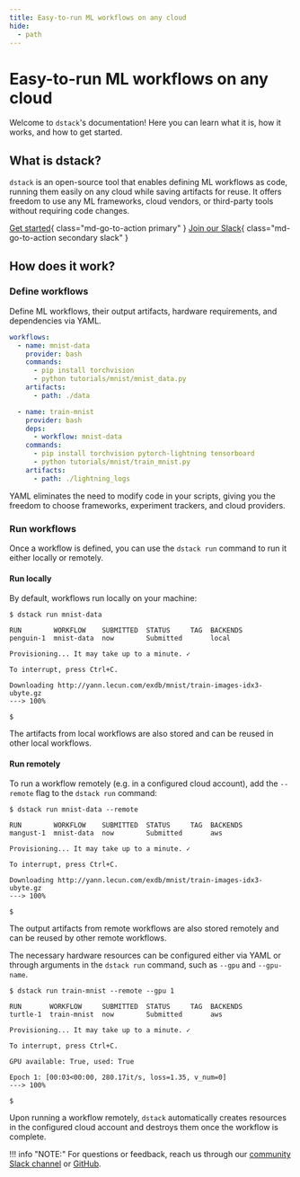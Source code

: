 ```yaml
---
title: Easy-to-run ML workflows on any cloud
hide:
  - path
---
```


# Easy-to-run ML workflows on any cloud

Welcome to `dstack`'s documentation! Here you can learn what it is, how it works, and how to get started.


## What is dstack?

`dstack` is an open-source tool that enables defining ML workflows as code, running them easily on any cloud while saving
artifacts for reuse. It offers freedom to use any ML frameworks, cloud vendors, or third-party tools without requiring
code changes.

[Get started](installation.md){ class="md-go-to-action primary" } [Join our Slack](https://join.slack.com/t/dstackai/shared_invite/zt-xdnsytie-D4qU9BvJP8vkbkHXdi6clQ){ class="md-go-to-action secondary slack" }

## How does it work?

### Define workflows

Define ML workflows, their output artifacts, hardware requirements, and dependencies via YAML.

<div editor-title=".dstack/workflows/mnist.yaml"> 

```yaml hl_lines="8 13 18"
workflows:
  - name: mnist-data
    provider: bash
    commands:
      - pip install torchvision
      - python tutorials/mnist/mnist_data.py
    artifacts:
      - path: ./data

  - name: train-mnist
    provider: bash
    deps:
      - workflow: mnist-data
    commands:
      - pip install torchvision pytorch-lightning tensorboard
      - python tutorials/mnist/train_mnist.py
    artifacts:
      - path: ./lightning_logs
```

</div>

YAML eliminates the need to modify code in your scripts, giving you the freedom to choose frameworks,
experiment trackers, and cloud providers.

### Run workflows

Once a workflow is defined, you can use the `dstack run` command to run it either locally or remotely. 

#### Run locally

By default, workflows run locally on your machine:

<div class="termy">

```shell
$ dstack run mnist-data

RUN        WORKFLOW    SUBMITTED  STATUS     TAG  BACKENDS
penguin-1  mnist-data  now        Submitted       local

Provisioning... It may take up to a minute. ✓

To interrupt, press Ctrl+C.

Downloading http://yann.lecun.com/exdb/mnist/train-images-idx3-ubyte.gz
---> 100%

$ 
```

</div>

The artifacts from local workflows are also stored and can be reused in other local workflows.

#### Run remotely

To run a workflow remotely (e.g. in a configured cloud account), add the `--remote` flag to the `dstack run` command:

<div class="termy">

```shell
$ dstack run mnist-data --remote

RUN        WORKFLOW    SUBMITTED  STATUS     TAG  BACKENDS
mangust-1  mnist-data  now        Submitted       aws

Provisioning... It may take up to a minute. ✓

To interrupt, press Ctrl+C.

Downloading http://yann.lecun.com/exdb/mnist/train-images-idx3-ubyte.gz
---> 100%

$ 
```

</div>

The output artifacts from remote workflows are also stored remotely and can be reused by other remote workflows.

The necessary hardware resources can be configured either via YAML or through arguments in the `dstack run` command, such
as `--gpu` and `--gpu-name`.

<div class="termy">

```shell
$ dstack run train-mnist --remote --gpu 1

RUN       WORKFLOW     SUBMITTED  STATUS     TAG  BACKENDS
turtle-1  train-mnist  now        Submitted       aws

Provisioning... It may take up to a minute. ✓

To interrupt, press Ctrl+C.

GPU available: True, used: True

Epoch 1: [00:03<00:00, 280.17it/s, loss=1.35, v_num=0]
---> 100%

$ 
```

</div>

Upon running a workflow remotely, `dstack` automatically creates resources in the configured cloud account and destroys them
once the workflow is complete.

!!! info "NOTE:"
    For questions or feedback, reach us through
    our [community Slack channel](https://join.slack.com/t/dstackai/shared_invite/zt-xdnsytie-D4qU9BvJP8vkbkHXdi6clQ)
    or [GitHub](https://github.com/dstackai/dstack).
